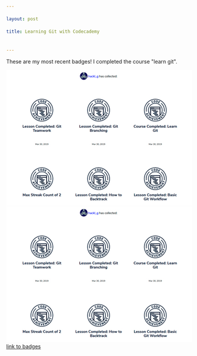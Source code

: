 ```yaml
---

layout: post

title: Learning Git with Codecademy


---
```




These are my most recent badges! I completed the course "learn git".

![image markdown](pictures_for_posts/GabrieleHackl_badges_git.jpg)
<img src="pictures_for_posts/GabrieleHackl_badges_git.jpg" alt="image html" />
[link to badges](https://www.codecademy.com/users/hackl_g/achievements)